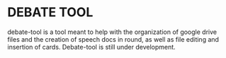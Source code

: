 # DEBATE TOOL

debate-tool is a tool meant to help with the organization of google drive files
and the creation of speech docs in round, as well as file editing and insertion
of cards. Debate-tool is still under development.
